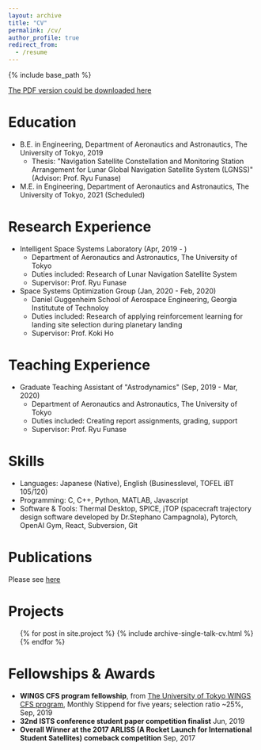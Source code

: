 ```yaml
---
layout: archive
title: "CV"
permalink: /cv/
author_profile: true
redirect_from:
  - /resume
---
```


{% include base_path %}

[The PDF version could be downloaded here](/files/iiyama_keidai-CV.pdf)

Education
======
* B.E. in Engineering, Department of Aeronautics and Astronautics, The University of Tokyo, 2019 
  * Thesis: "Navigation Satellite Constellation and Monitoring Station Arrangement for Lunar Global Navigation Satellite System (LGNSS)" (Advisor: Prof. Ryu Funase)
* M.E. in Engineering, Department of Aeronautics and Astronautics, The University of Tokyo, 2021 (Scheduled)

Research Experience
======
* Intelligent Space Systems Laboratory (Apr, 2019 - )
  * Department of Aeronautics and Astronautics, The University of Tokyo
  * Duties included: Research of Lunar Navigation Satellite System
  * Supervisor: Prof. Ryu Funase
* Space Systems Optimization Group (Jan, 2020 - Feb, 2020)
  * Daniel Guggenheim School of Aerospace Engineering, Georgia Institutute of Technoloy
  * Duties included: Research of applying reinforcement learning for landing site selection during planetary landing 
  * Supervisor: Prof. Koki Ho

Teaching Experience
======
* Graduate Teaching Assistant of "Astrodynamics" (Sep, 2019 - Mar, 2020)
  * Department of Aeronautics and Astronautics, The University of Tokyo
  * Duties included: Creating report assignments, grading, support
  * Supervisor: Prof. Ryu Funase
  
Skills
======
* Languages: Japanese (Native), English (Businesslevel, TOFEL iBT 105/120)
* Programming: C, C++, Python, MATLAB, Javascript
* Software & Tools: Thermal Desktop, SPICE, jTOP (spacecraft trajectory design software developed by Dr.Stephano Campagnola), Pytorch, OpenAI Gym, React, Subversion, Git

Publications
======
Please see [here](/publications/)
  
Projects
======
  <ul>{% for post in site.project %}
    {% include archive-single-talk-cv.html %}
  {% endfor %}</ul>
  
  
Fellowships & Awards
======
* **WINGS CFS program fellowship**,  from [The University of Tokyo WINGS CFS program](http://cfs.t.u-tokyo.ac.jp/), Monthly Stippend for five years; selection ratio ~25%, Sep, 2019
* **32nd ISTS conference student paper competition finalist**  Jun, 2019
* **Overall Winner at the 2017 ARLISS (A Rocket Launch for International Student Satellites) comeback competition** Sep, 2017

